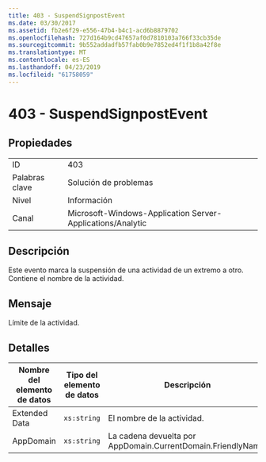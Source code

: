 ```yaml
---
title: 403 - SuspendSignpostEvent
ms.date: 03/30/2017
ms.assetid: fb2e6f29-e556-47b4-b4c1-acd6b8879702
ms.openlocfilehash: 727d164b9cd47657af0d7810103a766f33cb35de
ms.sourcegitcommit: 9b552addadfb57fab0b9e7852ed4f1f1b8a42f8e
ms.translationtype: MT
ms.contentlocale: es-ES
ms.lasthandoff: 04/23/2019
ms.locfileid: "61758059"
---
```

# <a name="403---suspendsignpostevent"></a>403 - SuspendSignpostEvent
## <a name="properties"></a>Propiedades  
  
|||  
|-|-|  
|ID|403|  
|Palabras clave|Solución de problemas|  
|Nivel|Información|  
|Canal|Microsoft-Windows-Application Server-Applications/Analytic|  
  
## <a name="description"></a>Descripción  
 Este evento marca la suspensión de una actividad de un extremo a otro. Contiene el nombre de la actividad.  
  
## <a name="message"></a>Mensaje  
 Límite de la actividad.  
  
## <a name="details"></a>Detalles  
  
|Nombre del elemento de datos|Tipo del elemento de datos|Descripción|  
|--------------------|--------------------|-----------------|  
|Extended Data|`xs:string`|El nombre de la actividad.|  
|AppDomain|`xs:string`|La cadena devuelta por AppDomain.CurrentDomain.FriendlyName.|
